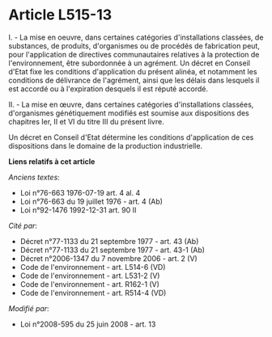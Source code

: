 # Article L515-13

I. - La mise en oeuvre, dans certaines catégories d'installations classées, de substances, de produits, d'organismes ou de
procédés de fabrication peut, pour l'application de directives communautaires relatives à la protection de l'environnement,
être subordonnée à un agrément. Un décret en Conseil d'Etat fixe les conditions d'application du présent alinéa, et notamment
les conditions de délivrance de l'agrément, ainsi que les délais dans lesquels il est accordé ou à l'expiration desquels il
est réputé accordé.

II. - La mise en œuvre, dans certaines catégories d'installations classées, d'organismes génétiquement modifiés est soumise
aux dispositions des chapitres Ier, II et VI du titre III du présent livre. 

Un décret en Conseil d'Etat détermine les conditions d'application de ces dispositions dans le domaine de la production
industrielle.

**Liens relatifs à cet article**

_Anciens textes_:

  - Loi n°76-663 1976-07-19 art. 4 al. 4
  - Loi n°76-663 du 19 juillet 1976 - art. 4 (Ab)
  - Loi n°92-1476 1992-12-31 art. 90 II

_Cité par_:

  - Décret n°77-1133 du 21 septembre 1977 - art. 43 (Ab)
  - Décret n°77-1133 du 21 septembre 1977 - art. 43-1 (Ab)
  - Décret n°2006-1347 du 7 novembre 2006 - art. 2 (V)
  - Code de l'environnement - art. L514-6 (VD)
  - Code de l'environnement - art. L531-2 (V)
  - Code de l'environnement - art. R162-1 (V)
  - Code de l'environnement - art. R514-4 (VD)

_Modifié par_:

  - Loi n°2008-595 du 25 juin 2008 - art. 13
